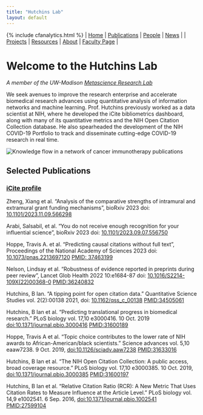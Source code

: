 ```yaml
---
title: "Hutchins Lab"
layout: default
---
```

{% include cfanalytics.html %}
| [Home](/index) | [Publications](/publications) | [People](/people) | [News](/news) |
| [Projects](/projects) | [Resources](/resources) | [About](/about) | [Faculty Page](https://ischool.wisc.edu/blog/staff/hutchins-b-ian/) |

# Welcome to the Hutchins Lab
*A member of the UW-Madison [Metascience Research Lab](https://metasci.ischool.wisc.edu/)*

We seek avenues to improve the research enterprise and accelerate biomedical research advances using quantitative analysis of information networks and machine learning. Prof. Hutchins previously worked as a data scientist at NIH, where he developed the iCite bibliometrics dashboard, along with many of its quantitative metrics and the NIH Open Citation Collection database. He also spearheaded the development of the NIH COVID-19 Portfolio to track and disseminate cutting-edge COVID-19 research in real time.

![Knowledge flow in a network of cancer immunotherapy publications](/assets/immunotherapy.gif "Knowledge flow in a network of breakthrough cancer immunotherapy publications. Credit, Ian Hutchins")

## Selected Publications
### [iCite profile](https://icite.od.nih.gov/analysis?search_id=hzu4cubwaf6sao1c)

Zheng, Xiang et al. “Analysis of the comparative strengths of intramural and extramural grant funding mechanisms”, bioRxiv 2023 doi: [10.1101/2023.11.09.566298](https://doi.org/10.1101/2023.11.09.566298)

Arabi, Salsabil, et al. “You do not receive enough recognition for your influential science”, bioRxiv 2023 doi: [10.1101/2023.09.07.556750](https://doi.org/10.1101/2023.09.07.556750)

Hoppe, Travis A. et al. “Predicting causal citations without full text”, Proceedings of the National Academy of Sciences 2023 doi: [10.1073/pnas.2213697120](https://doi.org/10.1073/pnas.2213697120) [PMID: 37463199](https://pubmed.ncbi.nlm.nih.gov/37463199/)

Nelson, Lindsay et al. “Robustness of evidence reported in preprints during peer review”, Lancet Glob Health 2022 10:e1684-87 doi: [10.1016/S2214-109X(22)00368-0](https://doi.org/10.1016/S2214-109X(22)00368-0) [PMID:36240832](https://pubmed.ncbi.nlm.nih.gov/36240832/)

Hutchins, B Ian. “A tipping point for open citation data.” Quantitative Science Studies vol. 2(2):00138 2021, doi: [10.1162/qss_c_00138](https://doi.org/10.1162/qss_c_00138) [PMID:34505061](https://pubmed.ncbi.nlm.nih.gov/34505061/)

Hutchins, B Ian et al. “Predicting translational progress in biomedical research.” PLoS biology vol. 17,10 e3000416. 10 Oct. 2019 [doi:10.1371/journal.pbio.3000416](http://doi.org/10.1371/journal.pbio.3000416) [PMID:31600189](https://pubmed.ncbi.nlm.nih.gov/31600189/)

Hoppe, Travis A et al. “Topic choice contributes to the lower rate of NIH awards to African-American/black scientists.” Science advances vol. 5,10 eaaw7238. 9 Oct. 2019, [doi:10.1126/sciadv.aaw7238](http://doi.org/10.1126/sciadv.aaw7238) [PMID:31633016](https://pubmed.ncbi.nlm.nih.gov/31633016/)

Hutchins, B Ian et al. “The NIH Open Citation Collection: A public access, broad coverage resource.” PLoS biology vol. 17,10 e3000385. 10 Oct. 2019, [doi:10.1371/journal.pbio.3000385](http://doi.org/10.1371/journal.pbio.3000385) [PMID:31600197](https://pubmed.ncbi.nlm.nih.gov/31600197/)

Hutchins, B Ian et al. “Relative Citation Ratio (RCR): A New Metric That Uses Citation Rates to Measure Influence at the Article Level.” PLoS biology vol. 14,9 e1002541. 6 Sep. 2016, [doi:10.1371/journal.pbio.1002541](http://doi.org/10.1371/journal.pbio.1002541) [PMID:27599104](https://pubmed.ncbi.nlm.nih.gov/27599104/)
